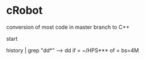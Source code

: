 # cRobot

conversion of most code in master branch to C++

start

history | grep "dd*" 
--> dd if = ~/HPS*** of = bs=4M
